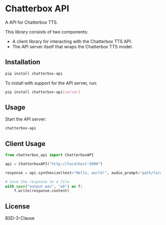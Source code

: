 # Chatterbox API

A API for Chatterbox TTS.

This library consists of two components:

* A client library for interacting with the Chatterbox TTS API.
* The API server itself that wraps the Chatterbox TTS model.

## Installation

```bash
pip install chatterbox-api
```

To install with support for the API server, run:

```bash
pip install chatterbox-api[server]
```

## Usage

Start the API server:

```bash
chatterbox-api
```

## Client Usage

```python
from chatterbox_api import ChatterboxAPI

api = ChatterboxAPI("http://localhost:5000")

response = api.synthesize(text="Hello, world!", audio_prompt="path/to/audio_prompt.wav")

# Save the response to a file
with open("output.wav", "wb") as f:
    f.write(response.content)
```

## License

BSD-3-Clause